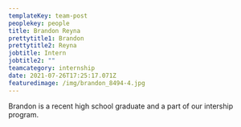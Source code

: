 ```yaml
---
templateKey: team-post
peoplekey: people
title: Brandon Reyna
prettytitle1: Brandon
prettytitle2: Reyna
jobtitle: Intern
jobtitle2: ""
teamcategory: internship
date: 2021-07-26T17:25:17.071Z
featuredimage: /img/brandon_8494-4.jpg
---
```


Brandon is a recent high school graduate and a part of our intership program.
